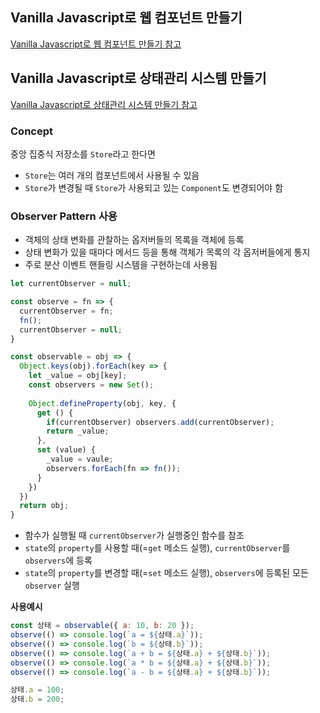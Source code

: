 ## Vanilla Javascript로 웹 컴포넌트 만들기
[Vanilla Javascript로 웹 컴포넌트 만들기 참고](https://junilhwang.github.io/TIL/Javascript/Design/Vanilla-JS-Component/#_1-%E1%84%80%E1%85%B5%E1%84%82%E1%85%B3%E1%86%BC-%E1%84%80%E1%85%AE%E1%84%92%E1%85%A7%E1%86%AB)

## Vanilla Javascript로 상태관리 시스템 만들기
[Vanilla Javascript로 상태관리 시스템 만들기 참고](https://junilhwang.github.io/TIL/Javascript/Design/Vanilla-JS-Store/#_1-%E1%84%8C%E1%85%AE%E1%86%BC%E1%84%8B%E1%85%A1%E1%86%BC-%E1%84%8C%E1%85%B5%E1%86%B8%E1%84%8C%E1%85%AE%E1%86%BC%E1%84%89%E1%85%B5%E1%86%A8-%E1%84%89%E1%85%A1%E1%86%BC%E1%84%90%E1%85%A2%E1%84%80%E1%85%AA%E1%86%AB%E1%84%85%E1%85%B5)

### Concept
중앙 집중식 저장소를 `Store`라고 한다면
- `Store`는 여러 개의 컴포넌트에서 사용될 수 있음
- `Store`가 변경될 때 `Store`가 사용되고 있는 `Component`도 변경되어야 함

### Observer Pattern 사용
- 객체의 상태 변화를 관찰하는 옵저버들의 목록을 객체에 등록
- 상태 변화가 있을 때마다 메서드 등을 통해 객체가 목록의 각 옵저버들에게 통지
- 주로 분산 이벤트 핸들링 시스템을 구현하는데 사용됨

```javascript
let currentObserver = null;

const observe = fn => {
  currentObserver = fn;
  fn();
  currentObserver = null;
}

const observable = obj => {
  Object.keys(obj).forEach(key => {
    let _value = obj[key];
    const observers = new Set();
    
    Object.defineProperty(obj, key, {
      get () {
        if(currentObserver) observers.add(currentObserver);
        return _value;
      },
      set (value) {
        _value = vaule;
        observers.forEach(fn => fn());
      }
    })
  })
  return obj;
}
```
- 함수가 실행될 때 `currentObserver`가 실행중인 함수를 참조
- `state`의 `property`를 사용할 때(=`get` 메소드 실행), `currentObserver`를 `observers`에 등록
- `state`의 `property`를 변경할 때(=`set` 메소드 실행), `observers`에 등록된 모든 `observer` 실행

**사용예시**
```javascript
const 상태 = observable({ a: 10, b: 20 });
observe(() => console.log(`a = ${상태.a}`));
observe(() => console.log(`b = ${상태.b}`));
observe(() => console.log(`a + b = ${상태.a} + ${상태.b}`));
observe(() => console.log(`a * b = ${상태.a} + ${상태.b}`));
observe(() => console.log(`a - b = ${상태.a} + ${상태.b}`));

상태.a = 100;
상태.b = 200;
```
